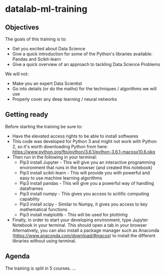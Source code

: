 # datalab-ml-training

## Objectives
The goals of this training is to:
- Get you excited about Data Science
- Give a quick introduction for some of the Python's libraries available: Pandas and Scikit-learn
- Give a quick overview of an approach to tackling Data Science Problems

We will not:
- Make you an expert Data Scientist
- Go into details (or do the maths) for the techniques / algorithms we will use
- Properly cover any deep learning / neural networks

## Getting ready
Before starting the training be sure to:
- Have the elevated access rights to be able to install softwares
- This code was developed for Python 3 and might not work with Python 2, so it's worth downloading Python from here: https://www.python.org/ftp/python/3.6.1/python-3.6.1-macosx10.6.pkg
- Then run in the following in your terminal:
  - Pip3 install Jupyter - This will give you an interactive programming environment that runs in the browser (and created this notebook)
  - Pip3 install scikit-learn - This will provide you with powerful and easy to use machine learning algorithms
  - Pip3 install pandas - This will give you a powerful way of handling dataframes
  - Pip3 install numpy - This gives you access to scitific computing capability
  - Pip3 install scipy - Similar to Numpy, it gives you access to key mathematical functions
  - Pip3 install matplotlib - This will be used for plottinhg
- Finally, in order to start your developing environment, type Jupyter Notebook in your terminal. This should open a tab in your browser
Alternatively, you can also install a package manager such as Anaconda (https://www.anaconda.com/download/#macos) to install the different libraries without using terminal.

## Agenda
The training is split in 5 courses. 
...
